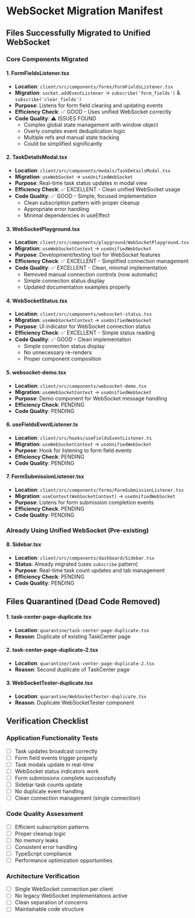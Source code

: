 # WebSocket Migration Manifest

## Files Successfully Migrated to Unified WebSocket

### Core Components Migrated

#### 1. FormFieldsListener.tsx
- **Location**: `client/src/components/forms/FormFieldsListener.tsx`
- **Migration**: `socket.addEventListener` → `subscribe('form_fields')` & `subscribe('clear_fields')`
- **Purpose**: Listens for form field clearing and updating events
- **Efficiency Check**: ✅ GOOD - Uses unified WebSocket correctly
- **Code Quality**: ⚠️ ISSUES FOUND
  - Complex global state management with window object
  - Overly complex event deduplication logic
  - Multiple refs and manual state tracking
  - Could be simplified significantly

#### 2. TaskDetailsModal.tsx  
- **Location**: `client/src/components/modals/TaskDetailsModal.tsx`
- **Migration**: `useWebSocket` → `useUnifiedWebSocket`
- **Purpose**: Real-time task status updates in modal view
- **Efficiency Check**: ✅ EXCELLENT - Clean unified WebSocket usage
- **Code Quality**: ✅ GOOD - Simple, focused implementation
  - Clean subscription pattern with proper cleanup
  - Appropriate error handling
  - Minimal dependencies in useEffect

#### 3. WebSocketPlayground.tsx
- **Location**: `client/src/components/playground/WebSocketPlayground.tsx`
- **Migration**: `useWebSocketContext` → `useUnifiedWebSocket`
- **Purpose**: Development/testing tool for WebSocket features
- **Efficiency Check**: ✅ EXCELLENT - Simplified connection management
- **Code Quality**: ✅ EXCELLENT - Clean, minimal implementation
  - Removed manual connection controls (now automatic)
  - Simple connection status display
  - Updated documentation examples properly

#### 4. WebSocketStatus.tsx
- **Location**: `client/src/components/websocket-status.tsx`
- **Migration**: `useWebSocketContext` → `useUnifiedWebSocket`
- **Purpose**: UI indicator for WebSocket connection status
- **Efficiency Check**: ✅ EXCELLENT - Simple status reading
- **Code Quality**: ✅ GOOD - Clean implementation
  - Simple connection status display
  - No unnecessary re-renders
  - Proper component composition

#### 5. websocket-demo.tsx
- **Location**: `client/src/components/websocket-demo.tsx`
- **Migration**: `useWebSocketContext` → `useUnifiedWebSocket`
- **Purpose**: Demo component for WebSocket message handling
- **Efficiency Check**: PENDING
- **Code Quality**: PENDING

#### 6. useFieldsEventListener.ts
- **Location**: `client/src/hooks/useFieldsEventListener.ts`
- **Migration**: `useWebSocketContext` → `useUnifiedWebSocket`
- **Purpose**: Hook for listening to form field events
- **Efficiency Check**: PENDING
- **Code Quality**: PENDING

#### 7. FormSubmissionListener.tsx
- **Location**: `client/src/components/forms/FormSubmissionListener.tsx`
- **Migration**: `useContext(WebSocketContext)` → `useUnifiedWebSocket`
- **Purpose**: Listens for form submission completion events
- **Efficiency Check**: PENDING
- **Code Quality**: PENDING

### Already Using Unified WebSocket (Pre-existing)

#### 8. Sidebar.tsx
- **Location**: `client/src/components/dashboard/Sidebar.tsx`
- **Status**: Already migrated (uses `subscribe` pattern)
- **Purpose**: Real-time task count updates and tab management
- **Efficiency Check**: PENDING
- **Code Quality**: PENDING

## Files Quarantined (Dead Code Removed)

#### 1. task-center-page-duplicate.tsx
- **Location**: `quarantine/task-center-page-duplicate.tsx`
- **Reason**: Duplicate of existing TaskCenter page

#### 2. task-center-page-duplicate-2.tsx
- **Location**: `quarantine/task-center-page-duplicate-2.tsx`
- **Reason**: Second duplicate of TaskCenter page

#### 3. WebSocketTester-duplicate.tsx
- **Location**: `quarantine/WebSocketTester-duplicate.tsx`
- **Reason**: Duplicate WebSocketTester component

## Verification Checklist

### Application Functionality Tests
- [ ] Task updates broadcast correctly
- [ ] Form field events trigger properly
- [ ] Task modals update in real-time
- [ ] WebSocket status indicators work
- [ ] Form submissions complete successfully
- [ ] Sidebar task counts update
- [ ] No duplicate event handling
- [ ] Clean connection management (single connection)

### Code Quality Assessment
- [ ] Efficient subscription patterns
- [ ] Proper cleanup logic
- [ ] No memory leaks
- [ ] Consistent error handling
- [ ] TypeScript compliance
- [ ] Performance optimization opportunities

### Architecture Verification
- [ ] Single WebSocket connection per client
- [ ] No legacy WebSocket implementations active
- [ ] Clean separation of concerns
- [ ] Maintainable code structure